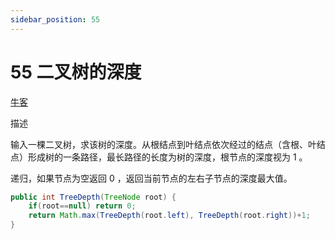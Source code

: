 ```yaml
---
sidebar_position: 55
---
```


# 55 二叉树的深度

[牛客](https://www.nowcoder.com/practice/435fb86331474282a3499955f0a41e8b)

描述

输入一棵二叉树，求该树的深度。从根结点到叶结点依次经过的结点（含根、叶结点）形成树的一条路径，最长路径的长度为树的深度，根节点的深度视为 1 。

递归，如果节点为空返回 0 ，返回当前节点的左右子节点的深度最大值。

```java
public int TreeDepth(TreeNode root) {
    if(root==null) return 0;
    return Math.max(TreeDepth(root.left), TreeDepth(root.right))+1;
}
```
